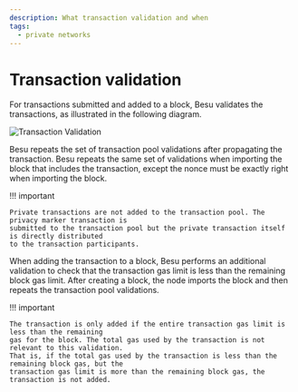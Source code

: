 ```yaml
---
description: What transaction validation and when
tags:
  - private networks
---
```


# Transaction validation

For transactions submitted and added to a block, Besu validates the transactions, as illustrated in
the following diagram.

![Transaction Validation](../../../images/transaction-validation.png)

Besu repeats the set of transaction pool validations after propagating the transaction. Besu
repeats the same set of validations when importing the block that includes the transaction, except
the nonce must be exactly right when importing the block.

!!! important

    Private transactions are not added to the transaction pool. The privacy marker transaction is
    submitted to the transaction pool but the private transaction itself is directly distributed
    to the transaction participants.

When adding the transaction to a block, Besu performs an additional validation to check that the
transaction gas limit is less than the remaining block gas limit. After creating a block, the node
imports the block and then repeats the transaction pool validations.

!!! important

    The transaction is only added if the entire transaction gas limit is less than the remaining
    gas for the block. The total gas used by the transaction is not relevant to this validation.
    That is, if the total gas used by the transaction is less than the remaining block gas, but the
    transaction gas limit is more than the remaining block gas, the transaction is not added.
